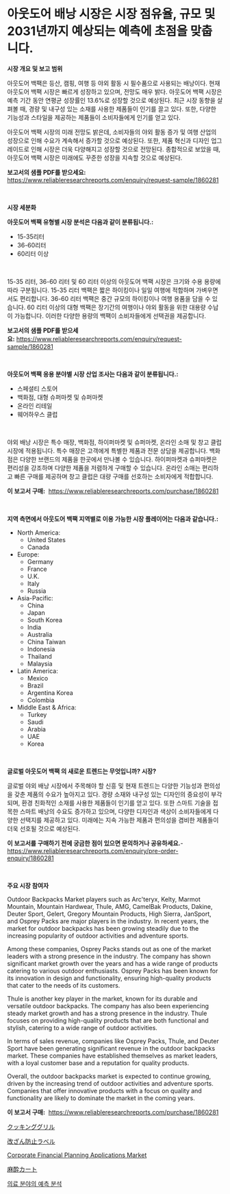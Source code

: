 <p><h1>아웃도어 배낭 시장은 시장 점유율, 규모 및 2031년까지 예상되는 예측에 초점을 맞춥니다.</h1></p><p><strong>시장 개요 및 보고 범위</strong></p>
<p><p>아웃도어 백팩은 등산, 캠핑, 여행 등 야외 활동 시 필수품으로 사용되는 배낭이다. 현재 아웃도어 백팩 시장은 빠르게 성장하고 있으며, 전망도 매우 밝다. 아웃도어 백팩 시장은 예측 기간 동안 연평균 성장률인 13.6%로 성장할 것으로 예상된다. 최근 시장 동향을 살펴볼 때, 경량 및 내구성 있는 소재를 사용한 제품들이 인기를 끌고 있다. 또한, 다양한 기능성과 스타일을 제공하는 제품들이 소비자들에게 인기를 얻고 있다.</p><p>아웃도어 백팩 시장의 미래 전망도 밝은데, 소비자들의 야외 활동 증가 및 여행 산업의 성장으로 인해 수요가 계속해서 증가할 것으로 예상된다. 또한, 제품 혁신과 디자인 업그레이드로 인해 시장은 더욱 다양해지고 성장할 것으로 전망된다. 종합적으로 보았을 때, 아웃도어 백팩 시장은 미래에도 꾸준한 성장을 지속할 것으로 예상된다.</p></p>
<p><strong>보고서의 샘플 PDF를 받으세요:</strong> <a href="https://www.reliableresearchreports.com/enquiry/request-sample/1860281">https://www.reliableresearchreports.com/enquiry/request-sample/1860281</a></p>
<p>&nbsp;</p>
<p><strong>시장 세분화</strong></p>
<p><strong>아웃도어 백팩 유형별 시장 분석은 다음과 같이 분류됩니다.:</strong></p>
<p><ul><li>15-35리터</li><li>36-60리터</li><li>60리터 이상</li></ul></p>
<p>&nbsp;</p>
<p><p>15-35 리터, 36-60 리터 및 60 리터 이상의 아웃도어 백팩 시장은 크기와 수용 용량에 따라 구분됩니다. 15-35 리터 백팩은 짧은 하이킹이나 일일 여행에 적합하며 가벼우면서도 편리합니다. 36-60 리터 백팩은 중간 규모의 하이킹이나 여행 용품을 담을 수 있습니다. 60 리터 이상의 대형 백팩은 장기간의 여행이나 야외 활동을 위한 대용량 수납이 가능합니다. 이러한 다양한 용량의 백팩이 소비자들에게 선택권을 제공합니다.</p></p>
<p><strong>보고서의 샘플 PDF를 받으세요:</strong>&nbsp;<a href="https://www.reliableresearchreports.com/enquiry/request-sample/1860281">https://www.reliableresearchreports.com/enquiry/request-sample/1860281</a></p>
<p>&nbsp;</p>
<p><strong> 아웃도어 백팩 응용 분야별 시장 산업 조사는 다음과 같이 분류됩니다.:</strong></p>
<p><ul><li>스페셜티 스토어</li><li>백화점, 대형 슈퍼마켓 및 슈퍼마켓</li><li>온라인 리테일</li><li>웨어하우스 클럽</li></ul></p>
<p>&nbsp;</p>
<p><p>야외 배낭 시장은 특수 매장, 백화점, 하이퍼마켓 및 슈퍼마켓, 온라인 소매 및 창고 클럽 시장에 적용됩니다. 특수 매장은 고객에게 특별한 제품과 전문 상담을 제공합니다. 백화점은 다양한 브랜드의 제품을 한곳에서 만나볼 수 있습니다. 하이퍼마켓과 슈퍼마켓은 편리성을 강조하며 다양한 제품을 저렴하게 구매할 수 있습니다. 온라인 소매는 편리하고 빠른 구매를 제공하며 창고 클럽은 대량 구매를 선호하는 소비자에게 적합합니다.</p></p>
<p><strong>이 보고서 구매:</strong>&nbsp; <a href="https://www.reliableresearchreports.com/purchase/1860281">https://www.reliableresearchreports.com/purchase/1860281</a></p>
<p>&nbsp;</p>
<p><strong>지역 측면에서 아웃도어 백팩 지역별로 이용 가능한 시장 플레이어는 다음과 같습니다.:</strong></p>
<p><ul>
    <li>
        North America:
        <ul>
            <li>United States</li>
            <li>Canada</li>
        </ul>
    </li>
    <li>
        Europe:
        <ul>
            <li>Germany</li>
            <li>France</li>
            <li>U.K.</li>
            <li>Italy</li>
            <li>Russia</li>
        </ul>
    </li>
    <li>
        Asia-Pacific:
        <ul>
            <li>China</li>
            <li>Japan</li>
            <li>South Korea</li>
            <li>India</li>
            <li>Australia</li>
            <li>China Taiwan</li>
            <li>Indonesia</li>
            <li>Thailand</li>
            <li>Malaysia</li>
        </ul>
    </li>
    <li>
        Latin America:
        <ul>
            <li>Mexico</li>
            <li>Brazil</li>
            <li>Argentina Korea</li>
            <li>Colombia</li>
        </ul>
    </li>
    <li>
        Middle East & Africa:
        <ul>
            <li>Turkey</li>
            <li>Saudi</li>
            <li>Arabia</li>
            <li>UAE</li>
            <li>Korea</li>
        </ul>
    </li>
    </ul></p>
<p>&nbsp;</p>
<p><strong>글로벌 아웃도어 백팩 의 새로운 트렌드는 무엇입니까? 시장?</strong></p>
<p><p>글로벌 야외 배낭 시장에서 주목해야 할 신흥 및 현재 트렌드는 다양한 기능성과 편의성을 갖춘 제품의 수요가 높아지고 있다. 경량 소재와 내구성 있는 디자인의 중요성이 부각되며, 환경 친화적인 소재를 사용한 제품들이 인기를 얻고 있다. 또한 스마트 기술을 접목한 스마트 배낭의 수요도 증가하고 있으며, 다양한 디자인과 색상이 소비자들에게 다양한 선택지를 제공하고 있다. 미래에는 지속 가능한 제품과 편의성을 겸비한 제품들이 더욱 선호될 것으로 예상된다.</p></p>
<p><strong>이 보고서를 구매하기 전에 궁금한 점이 있으면 문의하거나 공유하세요.</strong>- <a href="https://www.reliableresearchreports.com/enquiry/pre-order-enquiry/1860281">https://www.reliableresearchreports.com/enquiry/pre-order-enquiry/1860281</a></p>
<p>&nbsp;</p>
<p><strong>주요 시장 참여자</strong></p>
<p><p>Outdoor Backpacks Market players such as Arc'teryx, Kelty, Marmot Mountain, Mountain Hardwear, Thule, AMG, CamelBak Products, Dakine, Deuter Sport, Gelert, Gregory Mountain Products, High Sierra, JanSport, and Osprey Packs are major players in the industry. In recent years, the market for outdoor backpacks has been growing steadily due to the increasing popularity of outdoor activities and adventure sports.</p><p>Among these companies, Osprey Packs stands out as one of the market leaders with a strong presence in the industry. The company has shown significant market growth over the years and has a wide range of products catering to various outdoor enthusiasts. Osprey Packs has been known for its innovation in design and functionality, ensuring high-quality products that cater to the needs of its customers.</p><p>Thule is another key player in the market, known for its durable and versatile outdoor backpacks. The company has also been experiencing steady market growth and has a strong presence in the industry. Thule focuses on providing high-quality products that are both functional and stylish, catering to a wide range of outdoor activities.</p><p>In terms of sales revenue, companies like Osprey Packs, Thule, and Deuter Sport have been generating significant revenue in the outdoor backpacks market. These companies have established themselves as market leaders, with a loyal customer base and a reputation for quality products.</p><p>Overall, the outdoor backpacks market is expected to continue growing, driven by the increasing trend of outdoor activities and adventure sports. Companies that offer innovative products with a focus on quality and functionality are likely to dominate the market in the coming years.</p></p>
<p><strong>이 보고서 구매:</strong>&nbsp;&nbsp;<a href="https://www.reliableresearchreports.com/purchase/1860281">https://www.reliableresearchreports.com/purchase/1860281</a></p>
<p><p><a href="https://medium.com/@gregoriookeefe2023/%E8%AA%BF%E7%90%86%E3%82%B0%E3%83%AA%E3%83%AB%E5%B8%82%E5%A0%B4%E3%81%AE%E3%83%A1%E3%83%88%E3%83%AA%E3%82%AF%E3%82%B9%E3%81%AE%E8%A7%A3%E8%AA%AD-%E5%B8%82%E5%A0%B4%E3%82%B7%E3%82%A7%E3%82%A2-%E3%83%88%E3%83%AC%E3%83%B3%E3%83%89-%E3%81%8A%E3%82%88%E3%81%B3%E6%88%90%E9%95%B7%E3%83%91%E3%82%BF%E3%83%BC%E3%83%B3-05b199c6ea60">クッキンググリル</a></p><p><a href="https://github.com/zjkmgcs938405/Market-Research-Report-List-1/blob/main/2943088192986.md">改ざん防止ラベル</a></p><p><a href="https://issuu.com/reportprime-2/docs/corporate-financial-planning-applications-market-s">Corporate Financial Planning Applications Market</a></p><p><a href="https://medium.com/@reyeshowell655/%E9%BA%BB%E9%85%94%E3%82%AB%E3%83%BC%E3%83%88%E5%B8%82%E5%A0%B4%E3%81%AF-%E5%B8%82%E5%A0%B4%E3%82%B7%E3%82%A7%E3%82%A2-%E5%B8%82%E5%A0%B4%E3%83%88%E3%83%AC%E3%83%B3%E3%83%89-%E5%B8%82%E5%A0%B4%E6%88%90%E9%95%B7%E3%81%AB%E9%96%A2%E3%81%99%E3%82%8B%E6%83%85%E5%A0%B1%E3%82%92%E6%8F%90%E4%BE%9B%E3%81%97%E3%81%A6%E3%81%84%E3%81%BE%E3%81%99-b2872def825d">麻酔カート</a></p><p><a href="https://medium.com/@stanleylyittle554467/%EC%98%88%EC%B8%A1-%EB%B6%84%EC%84%9D%EC%9D%98-%EC%9D%98%EB%A3%8C-%EC%8B%9C%EC%9E%A5-%EA%B2%BD%EC%9F%81-%EB%B6%84%EC%84%9D-%EC%8B%9C%EC%9E%A5-%EB%8F%99%ED%96%A5-%EB%B0%8F-2031%EB%85%84%EA%B9%8C%EC%A7%80%EC%9D%98-%EC%98%88%EC%B8%A1-edec33b0ed75">의료 분야의 예측 분석</a></p></p>
